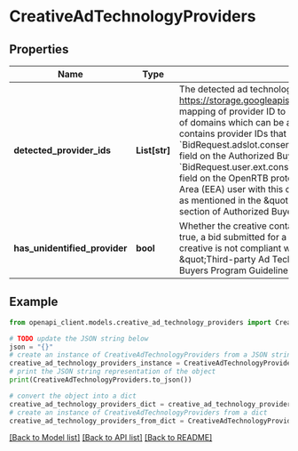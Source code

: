 # CreativeAdTechnologyProviders


## Properties

Name | Type | Description | Notes
------------ | ------------- | ------------- | -------------
**detected_provider_ids** | **List[str]** | The detected ad technology provider IDs for this creative. See https://storage.googleapis.com/adx-rtb-dictionaries/providers.csv for mapping of provider ID to provided name, a privacy policy URL, and a list of domains which can be attributed to the provider. If this creative contains provider IDs that are outside of those listed in the &#x60;BidRequest.adslot.consented_providers_settings.consented_providers&#x60; field on the  Authorized Buyers Real-Time Bidding protocol or the &#x60;BidRequest.user.ext.consented_providers_settings.consented_providers&#x60; field on the OpenRTB protocol, a bid submitted for a European Economic Area (EEA) user with this creative is not compliant with the GDPR policies as mentioned in the \&quot;Third-party Ad Technology Vendors\&quot; section of Authorized Buyers Program Guidelines. | [optional] 
**has_unidentified_provider** | **bool** | Whether the creative contains an unidentified ad technology provider. If true, a bid submitted for a European Economic Area (EEA) user with this creative is not compliant with the GDPR policies as mentioned in the \&quot;Third-party Ad Technology Vendors\&quot; section of Authorized Buyers Program Guidelines. | [optional] 

## Example

```python
from openapi_client.models.creative_ad_technology_providers import CreativeAdTechnologyProviders

# TODO update the JSON string below
json = "{}"
# create an instance of CreativeAdTechnologyProviders from a JSON string
creative_ad_technology_providers_instance = CreativeAdTechnologyProviders.from_json(json)
# print the JSON string representation of the object
print(CreativeAdTechnologyProviders.to_json())

# convert the object into a dict
creative_ad_technology_providers_dict = creative_ad_technology_providers_instance.to_dict()
# create an instance of CreativeAdTechnologyProviders from a dict
creative_ad_technology_providers_from_dict = CreativeAdTechnologyProviders.from_dict(creative_ad_technology_providers_dict)
```
[[Back to Model list]](../README.md#documentation-for-models) [[Back to API list]](../README.md#documentation-for-api-endpoints) [[Back to README]](../README.md)


